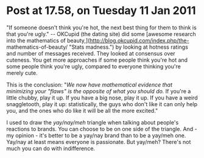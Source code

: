 # Post at 17.58, on Tuesday 11 Jan 2011

"If someone doesn't think you're hot, the next best thing for them to think is
that you're ugly." \-- OKCupid (the dating site) did some [awesome research
into the mathematics of beauty,](http://blog.okcupid.com/index.php/the-
mathematics-of-beauty/ "Stats madness.") by looking at hotness ratings and
number of messages received. They looked at consensus over cuteness. You get
more approaches if some people think you're hot and some people think you're
ugly, compared to everyone thinking you're merely cute.

This is the conclusion: "_We now have mathematical evidence that minimizing
your "flaws" is the opposite of what you should do._ If you're a little
chubby, play it up. If you have a big nose, play it up. If you have a weird
snaggletooth, play it up: statistically, the guys who don't like it can only
help you, and the ones who do like it will be all the more excited."

I used to draw the _yay/nay/meh_ triangle when talking about people's
reactions to brands. You can choose to be on one side of the triangle. And -
my opinion - it's better to be a yay/nay brand than to be a yay/meh one.
Yay/nay at least means everyone is passionate. But yay/meh? There's not much
you can do with indifference.
